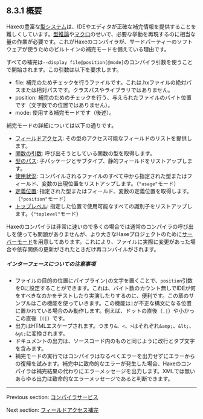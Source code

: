 ## 8.3.1 概要

Haxeの豊富な[型システム](type-system.md)は、IDEやエディタが正確な補完情報を提供することを難しくしています。[型推論](type-system-type-inference.md)や[マクロ](macro.md)のせいで、必要な挙動を再現するのに相当な量の作業が必要です。これがHaxeのコンパイラが、サードパーティーのソフトウェアが使うためのビルトインの補完モードを備えている理由です。

すべての補完は`--display file@position[@mode]`のコンパイラ引数を使うことで開始されます。この引数は以下を要求します。

* file: 補完のためチェックを行うファイルです。これは.hxファイルの絶対パスまたは相対パスです。クラスパスやライブラリではありません。
* position: 補完のためのチェックを行う、与えられたファイルのバイト位置です（文字数での位置ではありません）。
* mode: 使用する補完モードです（後述）。

補完モードの詳細については以下の通りです。

* [フィールドアクセス](cr-completion-field-access.md): その型のアクセス可能なフィールドのリストを提供します。
* [関数の引数](cr-completion-call-argument.md): 呼び出そうとしている関数の型を取得します。
* [型のパス](cr-completion-type-path.md): 子パッケージとサブタイプ、静的フィールドをリストアップします。
* [使用状況](cr-completion-usage.md): コンパイルされるファイルのすべて中から指定された型またはフィールド、変数の出現位置をリストアップします。（`"usage"`モード）
* [定義位置](cr-completion-position.md): 指定された型またはフィールド、変数の定義位置を取得します。（`"position"`モード）
* [トップレベル](cr-completion-top-level.md): 指定した位置で使用可能なすべての識別子をリストアップします。（`"toplevel"`モード）

Haxeのコンパイラは非常に速いので多くの場合では通常のコンパイラの呼び出しを使っても問題がありませんが、より大きなHaxeプロジェクトのために[サーバーモード](cr-completion-server.md)を用意してあります。これにより、ファイルに実際に変更があった場合や依存関係の更新がされたときだけ再コンパイルがされます。

##### インターフェースについての注意事項

* ファイルの目的の位置にパイプライン`|`の文字を置くことで、`position`引数を0に設定することができます。これは、バイト数のカウント無しでIDEが何をすべきなのかをテストしたり実演したりするのに、便利です。この章のサンプルはこの機能を使っていきます。この機能は`|`が不正な構文になる位置に置かれている場合のみ動作します。例えば、ドットの直後（`.|`）や小かっこの直後（`(|`）です。
* 出力はHTMLエスケープされます。つまり`&`、`<`、`>`はそれぞれ`&amp;`、`&lt;`、`&gt;`に変換されます。
* ドキュメントの出力は、ソースコード内のものと同じように改行とタブ文字を含みます。
* 補完モードの実行ではコンパイラはなるべくエラーを出力せずにエラーからの復帰を試みます。補完中に致命的なエラーが発生した場合、Haxeのコンパイラは補完結果の代わりにエラーメッセージを出力します。XMLでは無いあらゆる出力は致命的なエラーメッセージであると判断できます。

---

Previous section: [コンパイラサービス](cr-completion.md)

Next section: [フィールドアクセス補完](cr-completion-field-access.md)